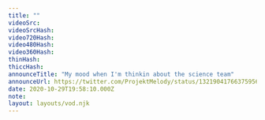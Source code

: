 ```yaml
---
title: ""
videoSrc: 
videoSrcHash: 
video720Hash: 
video480Hash: 
video360Hash: 
thinHash: 
thiccHash: 
announceTitle: "My mood when I'm thinkin about the science team"
announceUrl: https://twitter.com/ProjektMelody/status/1321904176637595648
date: 2020-10-29T19:58:10.000Z
note: 
layout: layouts/vod.njk
---
```

